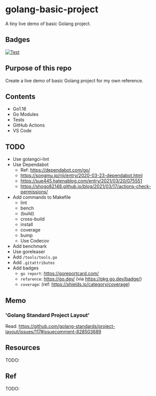 # golang-basic-project

A tiny live demo of basic Golang project.

## Badges

[![Test](https://github.com/rnazmolab/golang-basic-project/actions/workflows/test.yml/badge.svg)](https://github.com/rnazmolab/golang-basic-project/actions/workflows/test.yml)

## Purpose of this repo

Create a live demo of basic Golang project for my own reference.

## Contents

- Go1.16
- Go Modules
- Tests
- GitHub Actions
- VS Code

## TODO

- Use golangci-lint
- Use Dependabot
  - Ref: https://dependabot.com/go/
  - https://songmu.jp/riji/entry/2020-03-23-dependabot.html
  - https://sue445.hatenablog.com/entry/2021/03/20/075551
  - https://shogo82148.github.io/blog/2021/03/17/actions-check-permissions/
- Add commands to Makefile
  - lint
  - bench
  - (build)
  - cross-build
  - install
  - coverage
  - bump
  - Use Codecov
- Add benchmark
- Use goreleaser
- Add `/tools/tools.go`
- Add `.gitattributes`
- Add badges
  - `go report`: https://goreportcard.com/
  - `refarence`: https://go.dev/ (via https://pkg.go.dev/badge/)
  - `coverage`: (ref: https://shields.io/category/coverage)

## Memo

### 'Golang Standard Project Layout'

Read: https://github.com/golang-standards/project-layout/issues/117#issuecomment-828503689

## Resources

TODO:

## Ref

TODO:
